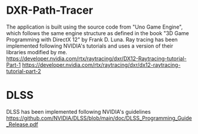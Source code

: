 # DXR-Path-Tracer
The application is built using the source code from "Uno Game Engine", which follows the same engine structure as defined in the book "3D Game Programming with DirectX 12" by Frank D. Luna.
Ray tracing has been implemented following NVIDIA's tutorials and uses a version of their libraries modified by me.
https://developer.nvidia.com/rtx/raytracing/dxr/DX12-Raytracing-tutorial-Part-1
https://developer.nvidia.com/rtx/raytracing/dxr/dx12-raytracing-tutorial-part-2

# DLSS
DLSS has been implemented following NVIDIA's guidelines
https://github.com/NVIDIA/DLSS/blob/main/doc/DLSS_Programming_Guide_Release.pdf
